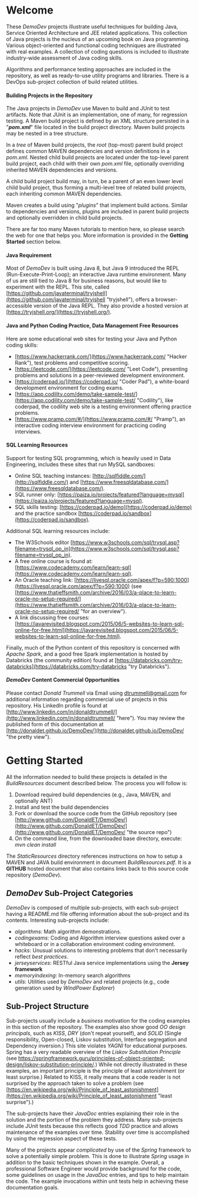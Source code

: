 # Welcome

These _DemoDev_ projects illustrate useful techniques for building Java, Service Oriented Architecture and JEE related applications.  This collection of Java projects is the nucleus of an upcoming book on Java programming. Various object-oriented and functional coding techniques are illustrated with real examples. A collection of coding questions is included to illustrate industry-wide assessment of Java coding skills.

Algorithms and performance testing approaches are included in the repository, as well as ready-to-use utility programs and libraries. There is a DevOps sub-project collection of build related utilities.

#### Building Projects in the Repository

The Java projects in *DemoDev* use Maven to build and JUnit to test artifacts. Note that JUnit is an implementation, one of many, for regression testing.  A Maven build project is defined by an XML structure persisted in a "***pom.xml***" file located in the build project directory. Maven build projects may be nested in a tree structure.

In a *tree* of Maven build projects, the _root_ (top-most) parent build project defines common MAVEN dependencies and version definitions in a *pom.xml*. Nested child build projects are located under the top-level parent build project, each child with their own *pom.xml* file, optionally overriding inherited MAVEN dependencies and versions.

A child build project build may, in turn, be a parent of an even lower level child build project, thus forming a multi-level tree of related build projects, each inheriting common MAVEN dependencies.

Maven creates a build using "*plugins*" that implement build actions. Similar to dependencies and versions, plugins are included in parent build projects and optionally overridden in child build projects.

There are far too many Maven tutorials to mention here, so please search the web for one that helps you. More information is provided in the **Getting Started** section below.

#### Java Requirement

Most of *DemoDev* is built using Java 8, but Java 9 introduced the REPL (Run-Execute-Print-Loop); an interactive Java runtime environment. Many of us are still tied to Java 8 for business reasons, but would like to experiment with the REPL. This site, called [https://github.com/javaterminal/tryjshell](https://github.com/javaterminal/tryjshell "tryjshell"), offers a browser-accessible version of the Java REPL. They also provide a hosted version at [https://tryjshell.org/](https://tryjshell.org/).

#### Java and Python Coding Practice, Data Management Free Resources 

Here are some educational web sites for testing your Java and Python coding skills:

- [https://www.hackerrank.com/](https://www.hackerrank.com/ "Hacker Rank"), test problems and competitive scoring.
- [https://leetcode.com/](https://leetcode.com/ "Leet Code"), presenting problems and solutions in a peer-reviewed development environment.
- [https://coderpad.io/](https://coderpad.io/ "Coder Pad"), a white-board development environment for coding exams.
- [https://app.codility.com/demo/take-sample-test/](https://app.codility.com/demo/take-sample-test/ "Codility"), like coderpad, the codility web site is a testing environment offering practice problems.
- [https://www.pramp.com/#/](https://www.pramp.com/#/ "Pramp"), an interactive coding interview environment for practicing coding interviews.

#### SQL Learning Resources

Support for testing SQL programming, which is heavily used in Data Engineering, includes these sites that run MySQL sandboxes:

- Online SQL teaching instances: [http://sqlfiddle.com/](http://sqlfiddle.com/) and [https://www.freesqldatabase.com/](https://www.freesqldatabase.com/).
- SQL runner only: [https://paiza.io/projects/featured?language=mysql](https://paiza.io/projects/featured?language=mysql).
- SQL skills testing: [https://coderpad.io/demo](https://coderpad.io/demo) and the practice sandbox [https://coderpad.io/sandbox](https://coderpad.io/sandbox).

Additional SQL learning resources include:

- The W3Schools editor [https://www.w3schools.com/sql/trysql.asp?filename=trysql_op_in](https://www.w3schools.com/sql/trysql.asp?filename=trysql_op_in).
- A free online course is found at: [https://www.codecademy.com/learn/learn-sql](https://www.codecademy.com/learn/learn-sql).
- An Oracle teaching link: [https://livesql.oracle.com/apex/f?p=590:1000](https://livesql.oracle.com/apex/f?p=590:1000) (see [https://www.thatjeffsmith.com/archive/2016/03/a-place-to-learn-oracle-no-setup-required/](https://www.thatjeffsmith.com/archive/2016/03/a-place-to-learn-oracle-no-setup-required/ "for an overview").
- A link discussing free courses: [https://javarevisited.blogspot.com/2015/06/5-websites-to-learn-sql-online-for-free.html](https://javarevisited.blogspot.com/2015/06/5-websites-to-learn-sql-online-for-free.html).

Finally, much of the Python content of this repository is concerned with *Apache Spark*, and a good free Spark implementation is hosted by Databricks (the community edition) found at  [https://databricks.com/try-databricks](https://databricks.com/try-databricks "try Databricks").

#### *DemoDev* Content Commercial Opportunities

Please contact _Donald Trummell_ via Email using dtrummell@gmail.com for additional information regarding commercial use of projects in this repository.  His LinkedIn profile is found at [http://www.linkedin.com/in/donaldtrummell/](http://www.linkedin.com/in/donaldtrummell/ "here"). You may review the published form of this documentation at  [http://donaldet.github.io/DemoDev/](http://donaldet.github.io/DemoDev/ "the pretty view").

# Getting Started

All the information needed to build these projects is detailed in the _BuildResources_ document described below.  The process you will follow is:
 1. Download required build dependencies (e.g., Java, MAVEN, and optionally ANT)
 2. Install and test the build dependencies
 3. Fork or download the source code from the GitHub repository (see [http://www.github.com/DonaldET/DemoDev/](http://www.github.com/DonaldET/DemoDev/](http://www.github.com/DonaldET/DemoDev/ "the source repo")
 4. On the command line, from the downloaded base directory, execute:
    _mvn clean install_

The _StaticResources_ directory references instructions on how to setup a MAVEN and JAVA build environment in document _BuildResources.pdf_. It is a **GITHUB** hosted document that also contains links back to this source code repository (*DemoDev*).

## *DemoDev* Sub-Project Categories

*DemoDev* is composed of multiple sub-projects, with each sub-project having a README.md file offering information about the sub-project and its contents.  Interesting sub-projects include:

- *algorithms*: Math algorithm demonstrations.
- *codingexams*: Coding and Algorithm interview questions asked over a whiteboard or in a collaboration environment coding environment.
- *hacks*: Unusual solutions to interesting problems that don't necessarily reflect _best practices_.
- *jerseyservices*: RESTful Java service implementations using the **Jersey framework**
- *memoryindexing*: In-memory search algorithms
- *utils*: Utilities used by _DemoDev_ and related projects (e.g., code generation used by _WindPower Explorer_)


## Sub-Project Structure

Sub-projects usually include a _business_ motivation for the coding examples in this section of the repository.  The examples also show good _OO design principals_, such as _KISS_, _DRY_ (don't repeat yourself), and _SOLID_ (Single responsibility, Open-closed, Liskov substitution, Interface segregation and Dependency inversion.) This site violates _YAGNI_ for educational purposes. Spring has a very readable overview of the *Liskov Substitution Principle* (see https://springframework.guru/principles-of-object-oriented-design/liskov-substitution-principle/.) While not directly illustrated in these examples, an important principle is the principle of least astonishment (or least surprise.) Related to KISS, it really means that a code reader is not surprised by the approach taken to solve a problem (see [https://en.wikipedia.org/wiki/Principle_of_least_astonishment](https://en.wikipedia.org/wiki/Principle_of_least_astonishment "least surprise").)

The sub-projects have their _JavaDoc_ entries explaining their role in the solution and the portion of the problem they address. Many sub-projects include JUnit tests because this reflects good _TDD_ practice and allows maintenance of the examples over time.  Stability over time is accomplished by using the regression aspect of these tests.

Many of the projects appear _complicated_ by use of the *Spring* framework to solve a potentially simple problem.  This is done to illustrate _Spring_ usage in addition to the basic techniques shown in the example. Overall, a professional Software Engineer would provide background for the code, some guidelines on usage in the _JavaDoc_ entries, and tips to help maintain the code.  The example invocations within unit tests help in achieving these documentation goals.

